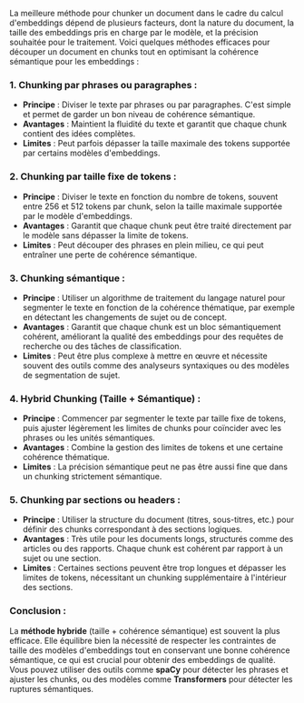 La meilleure méthode pour chunker un document dans le cadre du calcul d'embeddings dépend de plusieurs facteurs, dont la nature du document, la taille des embeddings pris en charge par le modèle, et la précision souhaitée pour le traitement. Voici quelques méthodes efficaces pour découper un document en chunks tout en optimisant la cohérence sémantique pour les embeddings :

### 1. **Chunking par phrases ou paragraphes** :
   - **Principe** : Diviser le texte par phrases ou par paragraphes. C'est simple et permet de garder un bon niveau de cohérence sémantique.
   - **Avantages** : Maintient la fluidité du texte et garantit que chaque chunk contient des idées complètes.
   - **Limites** : Peut parfois dépasser la taille maximale des tokens supportée par certains modèles d'embeddings.

### 2. **Chunking par taille fixe de tokens** :
   - **Principe** : Diviser le texte en fonction du nombre de tokens, souvent entre 256 et 512 tokens par chunk, selon la taille maximale supportée par le modèle d'embeddings.
   - **Avantages** : Garantit que chaque chunk peut être traité directement par le modèle sans dépasser la limite de tokens.
   - **Limites** : Peut découper des phrases en plein milieu, ce qui peut entraîner une perte de cohérence sémantique.

### 3. **Chunking sémantique** :
   - **Principe** : Utiliser un algorithme de traitement du langage naturel pour segmenter le texte en fonction de la cohérence thématique, par exemple en détectant les changements de sujet ou de concept.
   - **Avantages** : Garantit que chaque chunk est un bloc sémantiquement cohérent, améliorant la qualité des embeddings pour des requêtes de recherche ou des tâches de classification.
   - **Limites** : Peut être plus complexe à mettre en œuvre et nécessite souvent des outils comme des analyseurs syntaxiques ou des modèles de segmentation de sujet.

### 4. **Hybrid Chunking (Taille + Sémantique)** :
   - **Principe** : Commencer par segmenter le texte par taille fixe de tokens, puis ajuster légèrement les limites de chunks pour coïncider avec les phrases ou les unités sémantiques.
   - **Avantages** : Combine la gestion des limites de tokens et une certaine cohérence thématique.
   - **Limites** : La précision sémantique peut ne pas être aussi fine que dans un chunking strictement sémantique.

### 5. **Chunking par sections ou headers** :
   - **Principe** : Utiliser la structure du document (titres, sous-titres, etc.) pour définir des chunks correspondant à des sections logiques.
   - **Avantages** : Très utile pour les documents longs, structurés comme des articles ou des rapports. Chaque chunk est cohérent par rapport à un sujet ou une section.
   - **Limites** : Certaines sections peuvent être trop longues et dépasser les limites de tokens, nécessitant un chunking supplémentaire à l'intérieur des sections.

### Conclusion :
La **méthode hybride** (taille + cohérence sémantique) est souvent la plus efficace. Elle équilibre bien la nécessité de respecter les contraintes de taille des modèles d'embeddings tout en conservant une bonne cohérence sémantique, ce qui est crucial pour obtenir des embeddings de qualité. Vous pouvez utiliser des outils comme **spaCy** pour détecter les phrases et ajuster les chunks, ou des modèles comme **Transformers** pour détecter les ruptures sémantiques.